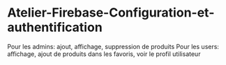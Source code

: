 # Atelier-Firebase-Configuration-et-authentification
Pour les admins: ajout, affichage, suppression de produits Pour les users: affichage, ajout de produits dans les favoris, voir le profil utilisateur
